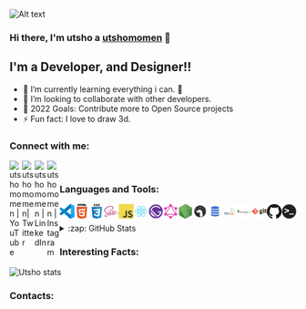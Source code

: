 ![Alt text](me.gif)

### Hi there, I'm utsho a [utshomomen][website] 👋 

<!-- [![Website](https://utshomomen.com)](https://utshomomen.com) -->


## I'm a Developer, and Designer!!

<!-- - 🔭 I just launched my first course: [Become A VS Code SuperHero!][course]! -->
- 🌱 I’m currently learning everything i can. 🤣
- 👯 I’m looking to collaborate with other developers.
- 🥅 2022 Goals: Contribute more to Open Source projects
- ⚡ Fun fact: I love to draw 3d.

### Connect with me:

<!-- [<img align="left" alt="utshomomen.com" width="22px" src="https://raw.githubusercontent.com/iconic/open-iconic/master/svg/globe.svg" />][website] -->
[<img align="left" alt="utshomomen | YouTube" width="22px" src="https://cdn.jsdelivr.net/npm/simple-icons@v3/icons/youtube.svg" />][youtube]
[<img align="left" alt="utshomomen| Twitter" width="22px" src="https://cdn.jsdelivr.net/npm/simple-icons@v3/icons/twitter.svg" />][twitter]
[<img align="left" alt="utshomomen | LinkedIn" width="22px" src="https://cdn.jsdelivr.net/npm/simple-icons@v3/icons/linkedin.svg" />][linkedin]
[<img align="left" alt="utshomomen | Instagram" width="22px" src="https://cdn.jsdelivr.net/npm/simple-icons@v3/icons/instagram.svg" />][instagram]

<br />

### Languages and Tools:

<img align="left" alt="Visual Studio Code" width="26px" src="https://raw.githubusercontent.com/github/explore/80688e429a7d4ef2fca1e82350fe8e3517d3494d/topics/visual-studio-code/visual-studio-code.png" />
<img align="left" alt="HTML5" width="26px" src="https://raw.githubusercontent.com/github/explore/80688e429a7d4ef2fca1e82350fe8e3517d3494d/topics/html/html.png" />
<img align="left" alt="CSS3" width="26px" src="https://raw.githubusercontent.com/github/explore/80688e429a7d4ef2fca1e82350fe8e3517d3494d/topics/css/css.png" />
<img align="left" alt="Sass" width="26px" src="https://raw.githubusercontent.com/github/explore/80688e429a7d4ef2fca1e82350fe8e3517d3494d/topics/sass/sass.png" />
<img align="left" alt="JavaScript" width="26px" src="https://raw.githubusercontent.com/github/explore/80688e429a7d4ef2fca1e82350fe8e3517d3494d/topics/javascript/javascript.png"/>
<img align="left" alt="React" width="26px" src="https://raw.githubusercontent.com/github/explore/80688e429a7d4ef2fca1e82350fe8e3517d3494d/topics/react/react.png" />
<img align="left" alt="Gatsby" width="26px" src="https://raw.githubusercontent.com/github/explore/e94815998e4e0713912fed477a1f346ec04c3da2/topics/gatsby/gatsby.png" />
<img align="left" alt="GraphQL" width="26px" src="https://raw.githubusercontent.com/github/explore/80688e429a7d4ef2fca1e82350fe8e3517d3494d/topics/graphql/graphql.png" />
<img align="left" alt="Node.js" width="26px" src="https://raw.githubusercontent.com/github/explore/80688e429a7d4ef2fca1e82350fe8e3517d3494d/topics/nodejs/nodejs.png" />
<img align="left" alt="Deno" width="26px" src="https://raw.githubusercontent.com/github/explore/361e2821e2dea67711cde99c9c40ed357061cf27/topics/deno/deno.png" />
<img align="left" alt="SQL" width="26px" src="https://raw.githubusercontent.com/github/explore/80688e429a7d4ef2fca1e82350fe8e3517d3494d/topics/sql/sql.png" />
<img align="left" alt="MySQL" width="26px" src="https://raw.githubusercontent.com/github/explore/80688e429a7d4ef2fca1e82350fe8e3517d3494d/topics/mysql/mysql.png" />
<img align="left" alt="MongoDB" width="26px" src="https://raw.githubusercontent.com/github/explore/80688e429a7d4ef2fca1e82350fe8e3517d3494d/topics/mongodb/mongodb.png" />
<img align="left" alt="Git" width="26px" src="https://raw.githubusercontent.com/github/explore/80688e429a7d4ef2fca1e82350fe8e3517d3494d/topics/git/git.png" />
<img align="left" alt="GitHub" width="26px" src="https://raw.githubusercontent.com/github/explore/78df643247d429f6cc873026c0622819ad797942/topics/github/github.png" />
<img align="left" alt="Terminal" width="26px" src="https://raw.githubusercontent.com/github/explore/80688e429a7d4ef2fca1e82350fe8e3517d3494d/topics/terminal/terminal.png"/>
<br />

<br />

<details>
  
<summary>:zap: GitHub Stats</summary>
<p align="center"> <img src="https://github-readme-stats.vercel.app/api?username=utshomomen&show_icons=true&theme=gotham" alt="utshomomen" /> 

 
</details>

### Interesting Facts:


![Utsho stats](https://github-readme-stats.vercel.app/api?username=utshomomen&show_icons=true)

### Contacts:

[website]: https://utshomomen.com
[twitter]: https://twitter.com/utshomomen
[youtube]: https://youtube.com/utshomomen
[instagram]: https://instagram.com/utshomomen
[linkedin]: https://linkedin.com/in/utshomomen

